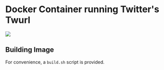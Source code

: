 Docker Container running Twitter's Twurl
=========================================================

[![](https://badge.imagelayers.io/mardambey/twurl:latest.svg)](https://imagelayers.io/?images=mardambey/twurl:latest 'Get your own badge on imagelayers.io')

Building Image
---------------

For convenience, a `build.sh` script is provided.

